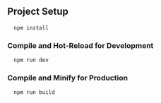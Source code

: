 

## Project Setup


      npm install


### Compile and Hot-Reload for Development


      npm run dev


### Compile and Minify for Production


      npm run build
